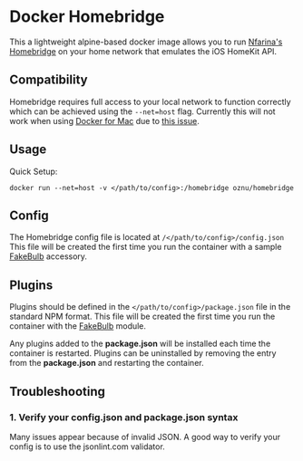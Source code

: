 # Docker Homebridge

This a lightweight alpine-based docker image allows you to run [Nfarina's](https://github.com/nfarina) [Homebridge](https://github.com/nfarina/homebridge) on your home network that emulates the iOS HomeKit API.

## Compatibility

Homebridge requires full access to your local network to function correctly which can be achieved using the ```--net=host``` flag.
Currently this will not work when using [Docker for Mac](https://docs.docker.com/docker-for-mac/) due to [this issue](https://github.com/docker/for-mac/issues/68).

## Usage

Quick Setup:

```shell
docker run --net=host -v </path/to/config>:/homebridge oznu/homebridge
```

## Config

The Homebridge config file is located at ```/</path/to/config>/config.json```
This file will be created the first time you run the container with a sample [FakeBulb](https://www.npmjs.com/package/homebridge-fakebulb) accessory.

## Plugins

Plugins should be defined in the ```</path/to/config>/package.json``` file in the standard NPM format.
This file will be created the first time you run the container with the [FakeBulb](https://www.npmjs.com/package/homebridge-fakebulb) module.

Any plugins added to the **package.json** will be installed each time the container is restarted.
Plugins can be uninstalled by removing the entry from the **package.json** and restarting the container.

## Troubleshooting

### 1. Verify your config.json and package.json syntax

Many issues appear because of invalid JSON. A good way to verify your config is to use the jsonlint.com validator.
